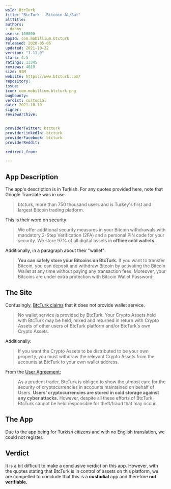 ```yaml
---
wsId: BtcTurk
title: "BtcTurk - Bitcoin Al/Sat"
altTitle: 
authors:
- danny
users: 100000
appId: com.mobillium.btcturk
released: 2020-05-06
updated: 2021-10-22
version: "1.11.0"
stars: 4.5
ratings: 13345
reviews: 4019
size: 92M
website: https://www.btcturk.com/
repository: 
issue: 
icon: com.mobillium.btcturk.png
bugbounty: 
verdict: custodial
date: 2021-10-10
signer: 
reviewArchive:


providerTwitter: btcturk
providerLinkedIn: btcturk
providerFacebook: btcturk
providerReddit: 

redirect_from:

---
```



## App Description

The app's description is in Turkish. For any quotes provided here, note that Google Translate was in use.

> btcturk, more than 750 thousand users and is Turkey's first and largest Bitcoin trading platform.

This is their word on security:

> We offer additional security measures in your Bitcoin withdrawals with mandatory 2-Step Verification (2FA) and a personal PIN code for your security. We store 97% of all digital assets in **offline cold wallets.**

Additionally, in a paragraph about their "wallet":

> **You can safely store your Bitcoins on BtcTurk.** If you want to transfer Bitcoin, you can deposit and withdraw Bitcoin by activating the Bitcoin Wallet at any time without paying any transaction fees. Moreover, your Bitcoins are under extra protection with Bitcoin Wallet Password!

## The Site

Confusingly, [BtcTurk claims](https://www.btcturk.com/yasal-bilgiler/risk-bildirimi) that it does not provide wallet service.

> No wallet service is provided by BtcTurk. Your Crypto Assets held with BtcTurk may be held, mixed and returned in return with Crypto Assets of other users of BtcTurk platform and/or BtcTurk's own Crypto Assets.

Additionally:

> If you want the Crypto Assets to be distributed to be your own property, you must withdraw the relevant Crypto Assets from the accounts at BtcTurk to your own wallet address.

From the [User Agreement:](https://www.btcturk.com/yasal-bilgiler/kullanim-sozlesmesi)

> As a prudent trader, BtcTurk is obliged to show the utmost care for the security of cryptocurrencies in accounts maintained on behalf of Users. **Users' cryptocurrencies are stored in cold storage against any cyber attacks.** However, despite all these efforts of BtcTurk, BtcTurk cannot be held responsible for theft/fraud that may occur.

## The App

Due to the app being for Turkish citizens and with no English translation, we could not register.

## Verdict

It is a bit difficult to make a conclusive verdict on this app. However, with the quotes stating that BtcTurk is in control of assets on this platform, we are compelled to conclude that this is a **custodial** app and therefore **not verifiable.**


